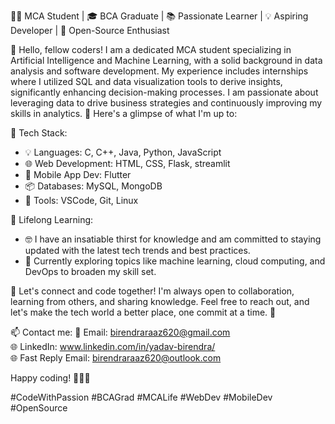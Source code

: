 👨‍💻 MCA Student | 🎓 BCA Graduate | 📚 Passionate Learner | 💡 Aspiring Developer | 🚀 Open-Source Enthusiast 

👋 Hello, fellow coders! I am a dedicated MCA student specializing in Artificial Intelligence and Machine Learning, with a solid background in data analysis and software development. My experience includes internships where I utilized SQL and data visualization tools to derive insights, significantly enhancing decision-making processes. I am passionate about leveraging data to drive business strategies and continuously improving my skills in analytics.
🌟 Here's a glimpse of what I'm up to:


🔧 Tech Stack:
- 💡 Languages: C, C++, Java, Python, JavaScript
- 🌐 Web Development: HTML, CSS, Flask, streamlit
- 📱 Mobile App Dev: Flutter
- 📦 Databases: MySQL, MongoDB
- 🧩 Tools: VSCode, Git, Linux

📖 Lifelong Learning:
- 🤓 I have an insatiable thirst for knowledge and am committed to staying updated with the latest tech trends and best practices.
- 📝 Currently exploring topics like machine learning, cloud computing, and DevOps to broaden my skill set.

🤝 Let's connect and code together! I'm always open to collaboration, learning from others, and sharing knowledge. Feel free to reach out, and let's make the tech world a better place, one commit at a time. 🚀

📫 Contact me:
📧 Email: birendraraaz620@gmail.com<br>
🌐 LinkedIn: www.linkedin.com/in/yadav-birendra/<br>
🌐 Fast Reply Email: birendraraaz620@outlook.com<br>

Happy coding! 🚴‍♂️🚀<br>

#CodeWithPassion #BCAGrad #MCALife #WebDev #MobileDev #OpenSource
